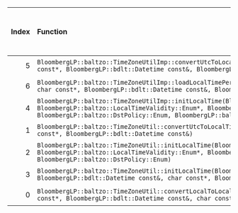 |   Index | Function                                                                                                                                                                                                                                                         |   Difference in number of lines |   Function size difference in bytes | Disassembly                                                             |   Number of lines in assumed build | Number of bytes in assumed build   |   Number of lines in ignored build | Number of bytes in ignored build   |
|--------:|:-----------------------------------------------------------------------------------------------------------------------------------------------------------------------------------------------------------------------------------------------------------------|--------------------------------:|------------------------------------:|:------------------------------------------------------------------------|-----------------------------------:|:-----------------------------------|-----------------------------------:|:-----------------------------------|
|       5 | `BloombergLP::baltzo::TimeZoneUtilImp::convertUtcToLocalTime(BloombergLP::bdlt::DatetimeTz*, char const*, BloombergLP::bdlt::Datetime const&, BloombergLP::baltzo::ZoneinfoCache*)`                                                                              |                               1 |                                   0 | [Assumed](5.assume.s.txt), [Ignored](5.none.s.txt), [Diff](5.diff.html) |                                144 | 4,274,272                          |                                144 | 4,273,840                          |
|       6 | `BloombergLP::baltzo::TimeZoneUtilImp::loadLocalTimePeriodForUtc(BloombergLP::baltzo::LocalTimePeriod*, char const*, BloombergLP::bdlt::Datetime const&, BloombergLP::baltzo::ZoneinfoCache*)`                                                                   |                               1 |                                   0 | [Assumed](6.assume.s.txt), [Ignored](6.none.s.txt), [Diff](6.diff.html) |                                160 | 4,275,792                          |                                160 | 4,275,344                          |
|       4 | `BloombergLP::baltzo::TimeZoneUtilImp::initLocalTime(BloombergLP::bdlt::DatetimeTz*, BloombergLP::baltzo::LocalTimeValidity::Enum*, BloombergLP::bdlt::Datetime const&, char const*, BloombergLP::baltzo::DstPolicy::Enum, BloombergLP::baltzo::ZoneinfoCache*)` |                               2 |                                  16 | [Assumed](4.assume.s.txt), [Ignored](4.none.s.txt), [Diff](4.diff.html) |                                176 | 4,274,416                          |                                160 | 4,273,984                          |
|       1 | `BloombergLP::baltzo::TimeZoneUtil::convertUtcToLocalTime(BloombergLP::baltzo::LocalDatetime*, char const*, BloombergLP::bdlt::Datetime const&)`                                                                                                                 |                              34 |                                 160 | [Assumed](1.assume.s.txt), [Ignored](1.none.s.txt), [Diff](1.diff.html) |                                400 | 4,270,656                          |                                240 | 4,270,656                          |
|       2 | `BloombergLP::baltzo::TimeZoneUtil::initLocalTime(BloombergLP::baltzo::LocalDatetime*, BloombergLP::baltzo::LocalTimeValidity::Enum*, BloombergLP::bdlt::Datetime const&, char const*, BloombergLP::baltzo::DstPolicy::Enum)`                                    |                              34 |                                 160 | [Assumed](2.assume.s.txt), [Ignored](2.none.s.txt), [Diff](2.diff.html) |                                432 | 4,271,872                          |                                272 | 4,271,552                          |
|       3 | `BloombergLP::baltzo::TimeZoneUtil::initLocalTime(BloombergLP::baltzo::LocalDatetime*, BloombergLP::bdlt::Datetime const&, char const*, BloombergLP::baltzo::DstPolicy::Enum)`                                                                                   |                              34 |                                 160 | [Assumed](3.assume.s.txt), [Ignored](3.none.s.txt), [Diff](3.diff.html) |                                400 | 4,272,304                          |                                240 | 4,271,824                          |
|       0 | `BloombergLP::baltzo::TimeZoneUtil::convertLocalToLocalTime(BloombergLP::baltzo::LocalDatetime*, char const*, BloombergLP::bdlt::Datetime const&, char const*, BloombergLP::baltzo::DstPolicy::Enum)`                                                            |                              35 |                                 160 | [Assumed](0.assume.s.txt), [Ignored](0.none.s.txt), [Diff](0.diff.html) |                                384 | 4,271,056                          |                                224 | 4,270,896                          |